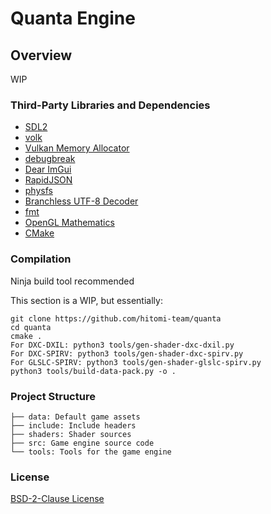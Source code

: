 # Quanta Engine

## Overview
WIP

### Third-Party Libraries and Dependencies
- [SDL2](https://www.libsdl.org/)
- [volk](https://github.com/zeux/volk)
- [Vulkan Memory Allocator](https://github.com/GPUOpen-LibrariesAndSDKs/VulkanMemoryAllocator)
- [debugbreak](https://github.com/scottt/debugbreak)
- [Dear ImGui](https://github.com/ocornut/imgui)
- [RapidJSON](https://github.com/Tencent/rapidjson)
- [physfs](https://www.icculus.org/physfs/)
- [Branchless UTF-8 Decoder](https://github.com/skeeto/branchless-utf8)
- [fmt](https://github.com/fmtlib/fmt)
- [OpenGL Mathematics](https://github.com/g-truc/glm)
- [CMake](https://cmake.org/)

### Compilation
Ninja build tool recommended

This section is a WIP, but essentially:
```
git clone https://github.com/hitomi-team/quanta
cd quanta
cmake .
For DXC-DXIL: python3 tools/gen-shader-dxc-dxil.py
For DXC-SPIRV: python3 tools/gen-shader-dxc-spirv.py
For GLSLC-SPIRV: python3 tools/gen-shader-glslc-spirv.py
python3 tools/build-data-pack.py -o .
```

### Project Structure
```
├── data: Default game assets
├── include: Include headers
├── shaders: Shader sources
├── src: Game engine source code
└── tools: Tools for the game engine
```

### License
[BSD-2-Clause License](LICENSE.txt)
